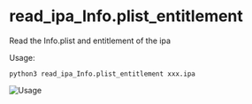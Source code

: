 # read_ipa_Info.plist_entitlement
Read the Info.plist and entitlement of the ipa

Usage:
```
python3 read_ipa_Info.plist_entitlement xxx.ipa
```
 ![Usage](https://github.com/dwj1210/read_ipa_Info.plist_entitlement/blob/master/Usage.png)
